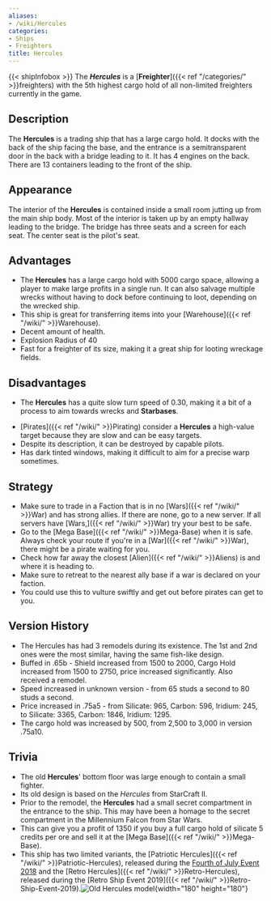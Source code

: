 ```yaml
---
aliases:
- /wiki/Hercules
categories:
- Ships
- Freighters
title: Hercules
---
```


{{< shipInfobox >}} The **_Hercules_** is a [**Freighter**]({{< ref "/categories/" >}}freighters) with the 5th highest cargo hold of all non-limited freighters currently in the game. 

## Description

The **Hercules** is a trading ship that has a large cargo hold. It docks with the back of the ship facing the base, and the entrance is a semitransparent door in the back with a bridge leading to it. It has 4 engines on the back. There are 13 containers leading to the front of the ship.

## Appearance

The interior of the **Hercules** is contained inside a small room jutting up from the main ship body. Most of the interior is taken up by an empty hallway leading to the bridge. The bridge has three seats and a screen for each seat. The center seat is the pilot's seat.

## Advantages

- The **Hercules** has a large cargo hold with 5000 cargo space, allowing a player to make large profits in a single run. It can also salvage multiple wrecks without having to dock before continuing to loot, depending on the wrecked ship.
- This ship is great for transferring items into your [Warehouse]({{< ref "/wiki/" >}}Warehouse).
- Decent amount of health.
- Explosion Radius of 40
- Fast for a freighter of its size, making it a great ship for looting wreckage fields.

## Disadvantages

- The **Hercules** has a quite slow turn speed of 0.30, making it a bit of a process to aim towards wrecks and **Starbases**.

<!-- -->

- [Pirates]({{< ref "/wiki/" >}}Pirating) consider a **Hercules** a high-value target because they are slow and can be easy targets.
- Despite its description, it can be destroyed by capable pilots.
- Has dark tinted windows, making it difficult to aim for a precise warp sometimes.

## Strategy

- Make sure to trade in a Faction that is in no [Wars]({{< ref "/wiki/" >}}War) and has strong allies. If there are none, go to a new server. If all servers have [Wars,]({{< ref "/wiki/" >}}War) try your best to be safe.
- Go to the [Mega Base]({{< ref "/wiki/" >}}Mega-Base) when it is safe. Always check your route if you're in a [War]({{< ref "/wiki/" >}}War), there might be a pirate waiting for you.
- Check how far away the closest [Alien]({{< ref "/wiki/" >}}Aliens) is and where it is heading to.
- Make sure to retreat to the nearest ally base if a war is declared on your faction.
- You could use this to vulture swiftly and get out before pirates can get to you.

## Version History 

- The Hercules has had 3 remodels during its existence. The 1st and 2nd ones were the most similar, having the same fish-like design.
- Buffed in .65b - Shield increased from 1500 to 2000, Cargo Hold increased from 1500 to 2750, price increased significantly. Also received a remodel.
- Speed increased in unknown version - from 65 studs a second to 80 studs a second.
- Price increased in .75a5 - from Silicate: 965, Carbon: 596, Iridium: 245, to Silicate: 3365, Carbon: 1846, Iridium: 1295.
- The cargo hold was increased by 500, from 2,500 to 3,000 in version .75a10.

## Trivia

- The old **Hercules**' bottom floor was large enough to contain a small fighter.
- Its old design is based on the _Hercules_ from StarCraft II.
- Prior to the remodel, the **Hercules** had a small secret compartment in the entrance to the ship. This may have been a homage to the secret compartment in the Millennium Falcon from Star Wars.
- This can give you a profit of 1350 if you buy a full cargo hold of silicate 5 credits per ore and sell it at the [Mega Base]({{< ref "/wiki/" >}}Mega-Base).
- This ship has two limited variants, the [Patriotic Hercules]({{< ref "/wiki/" >}}Patriotic-Hercules), released during the [Fourth of July Event 2018](https://roblox-galaxy-official.fandom.com/wiki/Category:Fourth_of_July_2018) and the [Retro Hercules]({{< ref "/wiki/" >}}Retro-Hercules), released during the [Retro Ship Event 2019]({{< ref "/wiki/" >}}Retro-Ship-Event-2019).![Old
Hercules model](Hercules.png "Old Hercules model"){width="180" height="180"}